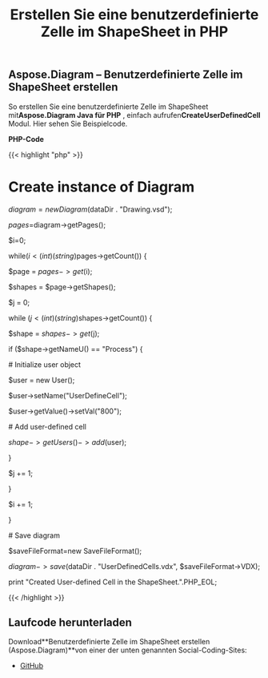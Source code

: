 ﻿---
title: Erstellen Sie eine benutzerdefinierte Zelle im ShapeSheet in PHP
type: docs
weight: 10
url: /de/java/create-user-defined-cell-in-the-shapesheet-in-php/
---
## **Aspose.Diagram – Benutzerdefinierte Zelle im ShapeSheet erstellen**
 So erstellen Sie eine benutzerdefinierte Zelle im ShapeSheet mit**Aspose.Diagram Java für PHP** , einfach aufrufen**CreateUserDefinedCell** Modul. Hier sehen Sie Beispielcode.

**PHP-Code**

{{< highlight "php" >}}

 # Create instance of Diagram

$diagram=new Diagram($dataDir . "Drawing.vsd");

$pages=$diagram->getPages();

$i=0;

while($i<(int)(string)$pages->getCount()) {

$page = $pages->get($i);

$shapes = $page->getShapes();

$j = 0;

while ($j<(int)(string)$shapes->getCount()) {

$shape = $shapes->get($j);

if ($shape->getNameU() == "Process") {

\# Initialize user object

$user = new User();

$user->setName("UserDefineCell");

$user->getValue()->setVal("800");

\# Add user-defined cell

$shape->getUsers()->add($user);

}

$j += 1;

}

$i += 1;

}

\# Save diagram

$saveFileFormat=new SaveFileFormat();

$diagram->save($dataDir . "UserDefinedCells.vdx", $saveFileFormat->VDX);

print "Created User-defined Cell in the ShapeSheet.".PHP_EOL;

{{< /highlight >}}
## **Laufcode herunterladen**
 Download**Benutzerdefinierte Zelle im ShapeSheet erstellen (Aspose.Diagram)**von einer der unten genannten Social-Coding-Sites:

- [GitHub](https://github.com/asposediagram/Aspose.Diagram-for-Java/blob/master/Plugins/Aspose_Diagram_Java_for_PHP/src/aspose/diagram/WorkingwithUserdefinedCells/CreateUserDefinedCell.php)
